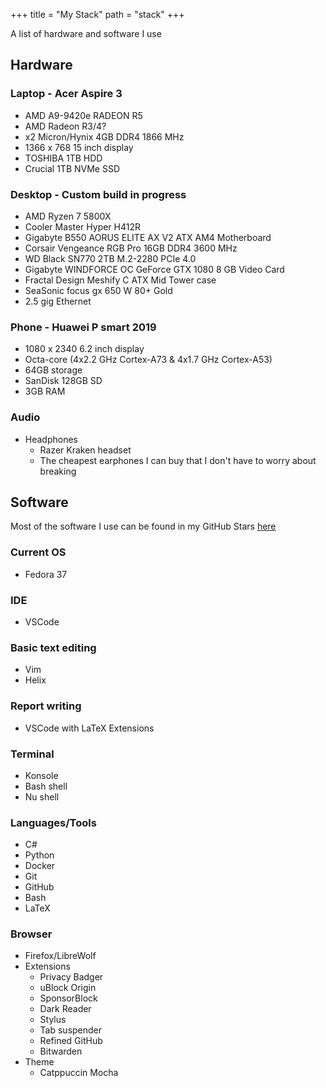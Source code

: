 +++
title = "My Stack"
path = "stack"
+++

A list of hardware and software I use

## Hardware

### Laptop - Acer Aspire 3

- AMD A9-9420e RADEON R5
- AMD Radeon R3/4?
- x2 Micron/Hynix 4GB DDR4 1866 MHz
- 1366 x 768 15 inch display
- TOSHIBA 1TB HDD
- Crucial 1TB NVMe SSD

### Desktop - Custom build in progress

- AMD Ryzen 7 5800X
- Cooler Master Hyper H412R
- Gigabyte B550 AORUS ELITE AX V2 ATX AM4 Motherboard
- Corsair Vengeance RGB Pro 16GB DDR4 3600 MHz
- WD Black SN770 2TB M.2-2280 PCIe 4.0
- Gigabyte WINDFORCE OC GeForce GTX 1080 8 GB Video Card
- Fractal Design Meshify C ATX Mid Tower case
- SeaSonic focus gx 650 W 80+ Gold
- 2.5 gig Ethernet

### Phone - Huawei P smart 2019

- 1080 x 2340 6.2 inch display
- Octa-core (4x2.2 GHz Cortex-A73 & 4x1.7 GHz Cortex-A53)
- 64GB storage
- SanDisk 128GB SD
- 3GB RAM

### Audio

- Headphones
  - Razer Kraken headset
  - The cheapest earphones I can buy that I don't have to worry about breaking

## Software

Most of the software I use can be found in my GitHub Stars [here](https://github.com/stars/CrimsonTome/lists/my-stack)

### Current OS

- Fedora 37

### IDE

- VSCode

### Basic text editing

- Vim
- Helix

### Report writing

- VSCode with LaTeX Extensions

### Terminal

- Konsole
- Bash shell
- Nu shell

### Languages/Tools

- C#
- Python
- Docker
- Git
- GitHub
- Bash
- LaTeX

### Browser

- Firefox/LibreWolf
- Extensions
  - Privacy Badger
  - uBlock Origin
  - SponsorBlock
  - Dark Reader
  - Stylus
  - Tab suspender
  - Refined GitHub
  - Bitwarden
- Theme
  - Catppuccin Mocha
